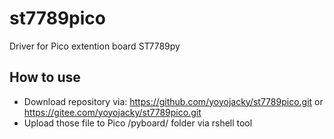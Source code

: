 # st7789pico
Driver for Pico extention board  ST7789py 
## How to use 
* Download repository via: https://github.com/yoyojacky/st7789pico.git or https://gitee.com/yoyojacky/st7789pico.git
* Upload those file to Pico /pyboard/ folder via rshell tool

